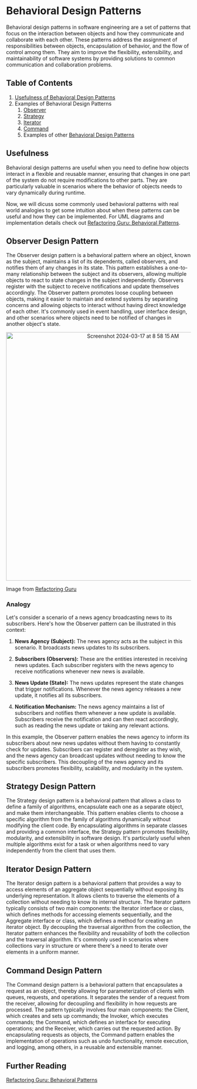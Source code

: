 # Behavioral Design Patterns

Behavioral design patterns in software engineering are a set of patterns that focus on the interaction between objects and how they communicate and collaborate with each other. These patterns address the assignment of responsibilities between objects, encapsulation of behavior, and the flow of control among them. They aim to improve the flexibility, extensibility, and maintainability of software systems by providing solutions to common communication and collaboration problems.

## Table of Contents

1. [Usefulness of Behavioral Design Patterns](#use)
2. Examples of Behavioral Design Patterns
    1. [Observer](#obs)
    2. [Strategy](#str)
    3. [Iterator](#itr)
    4. [Command](#com)
    5. Examples of other [Behavioral Design Patterns](https://refactoring.guru/design-patterns/behavioral-patterns)

## Usefulness <a name="use"></a>

Behavioral design patterns are useful when you need to define how objects interact in a flexible and reusable manner, ensuring that changes in one part of the system do not require modifications to other parts. They are particularly valuable in scenarios where the behavior of objects needs to vary dynamically during runtime. 

Now, we will dicuss some commonly used behavioral patterns with real world analogies to get some intuition about when these patterns can be useful and how they can be implemented. For UML diagrams and implementation details check out [Refactoring Guru: Behavioral Patterns](https://refactoring.guru/design-patterns/behavioral-patterns). 

## Observer Design Pattern <a name="obs"></a>

The Observer design pattern is a behavioral pattern where an object, known as the subject, maintains a list of its dependents, called observers, and notifies them of any changes in its state. This pattern establishes a one-to-many relationship between the subject and its observers, allowing multiple objects to react to state changes in the subject independently. Observers register with the subject to receive notifications and update themselves accordingly. The Observer pattern promotes loose coupling between objects, making it easier to maintain and extend systems by separating concerns and allowing objects to interact without having direct knowledge of each other. It's commonly used in event handling, user interface design, and other scenarios where objects need to be notified of changes in another object's state.

<p align="center">
<img width="676" align="center" alt="Screenshot 2024-03-17 at 8 58 15 AM" src="https://github.com/paridhi26/CSC311Project/assets/85652265/f554584c-b2aa-4838-99b8-6a15c46310c7"> 
</p>

Image from [Refactoring Guru](https://refactoring.guru/design-patterns/observer)

### Analogy

Let's consider a scenario of a news agency broadcasting news to its subscribers. Here's how the Observer pattern can be illustrated in this context:

1. **News Agency (Subject):** The news agency acts as the subject in this scenario. It broadcasts news updates to its subscribers.

2. **Subscribers (Observers):** These are the entities interested in receiving news updates. Each subscriber registers with the news agency to receive notifications whenever new news is available.

3. **News Update (State):** The news updates represent the state changes that trigger notifications. Whenever the news agency releases a new update, it notifies all its subscribers.

4. **Notification Mechanism:** The news agency maintains a list of subscribers and notifies them whenever a new update is available. Subscribers receive the notification and can then react accordingly, such as reading the news update or taking any relevant actions.

In this example, the Observer pattern enables the news agency to inform its subscribers about new news updates without them having to constantly check for updates. Subscribers can register and deregister as they wish, and the news agency can broadcast updates without needing to know the specific subscribers. This decoupling of the news agency and its subscribers promotes flexibility, scalability, and modularity in the system.

## Strategy Design Pattern <a name="str"></a>

The Strategy design pattern is a behavioral pattern that allows a class to define a family of algorithms, encapsulate each one as a separate object, and make them interchangeable. This pattern enables clients to choose a specific algorithm from the family of algorithms dynamically without modifying the client code. By encapsulating algorithms in separate classes and providing a common interface, the Strategy pattern promotes flexibility, modularity, and extensibility in software design. It's particularly useful when multiple algorithms exist for a task or when algorithms need to vary independently from the client that uses them.


## Iterator Design Pattern <a name="itr"></a>

The Iterator design pattern is a behavioral pattern that provides a way to access elements of an aggregate object sequentially without exposing its underlying representation. It allows clients to traverse the elements of a collection without needing to know its internal structure. The Iterator pattern typically consists of two main components: the Iterator interface or class, which defines methods for accessing elements sequentially, and the Aggregate interface or class, which defines a method for creating an iterator object. By decoupling the traversal algorithm from the collection, the Iterator pattern enhances the flexibility and reusability of both the collection and the traversal algorithm. It's commonly used in scenarios where collections vary in structure or where there's a need to iterate over elements in a uniform manner.


## Command Design Pattern <a name="com"></a>

The Command design pattern is a behavioral pattern that encapsulates a request as an object, thereby allowing for parameterization of clients with queues, requests, and operations. It separates the sender of a request from the receiver, allowing for decoupling and flexibility in how requests are processed. The pattern typically involves four main components: the Client, which creates and sets up commands; the Invoker, which executes commands; the Command, which defines an interface for executing operations; and the Receiver, which carries out the requested action. By encapsulating requests as objects, the Command pattern enables the implementation of operations such as undo functionality, remote execution, and logging, among others, in a reusable and extensible manner.



## Further Reading <a name="further-reading"></a>
[Refactoring Guru: Behavioral Patterns](https://refactoring.guru/design-patterns/behavioral-patterns)
